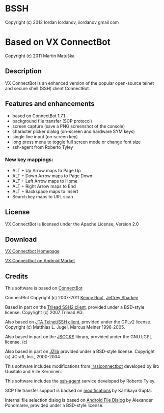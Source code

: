 BSSH
====

Copyright (c) 2012 Iordan Iordanov, iiordanov gmail com

Based on ﻿VX ConnectBot
======================

Copyright (c) 2011 Martin Matuška <martin at matuska dot vx dot sk>

## Description

VX ConnectBot is an enhanced version of the popular open-source telnet and secure shell (SSH) client ConnectBot.

## Features and enhancements

 - based on ConnectBot 1.7.1
 - background file transfer (SCP protocol)
 - screen capture (save a PNG screenshot of the console)
 - character picker dialog (on-screen and hardware SYM keys)
 - single line input (on-screen key)
 - long press menu to toggle full screen mode or change font size
 - ssh-agent from Roberto Tyley
  
### New key mappings:

 - ALT + Up Arrow maps to Page Up
 - ALT + Down Arrow maps to Page Down
 - ALT + Left Arrow maps to Home
 - ALT + Right Arrow maps to End
 - ALT + Backspace maps to Insert
 - Search key maps to URL scan

## License

VX ConnectBot is licensed under the Apache License, Version 2.0

## Download

[VX Connectbot Homepage](http://connectbot.vx.sk)

[VX Connectbot on Android Market](https://market.android.com/details?id=com.iiordanov.bssh)

## Credits

This software is based on [ConnectBot](http://code.google.com/p/connectbot/)

ConnectBot Copyright (c) 2007-2011 [Kenny Root](http://the-b.org), [Jeffrey Sharkey](http://jsharkey.org)

Based in part on the [Trilead SSH2 client](http://www.trilead.com), provided under a BSD-style license.  Copyright (c) 2007 Trilead AG.

Also based on [JTA Telnet/SSH client](http://www.javassh.org), provided under the GPLv2 license. Copyright (c) Matthias L. Jugel, Marcus Meiner 1996-2005.

Also based in part on the [JSOCKS](http://jsocks.sourceforge.net) library, provided under the GNU LGPL license. (c) 

Also based in part on [JZlib](http://www.jcraft.com) provided under a BSD-style license. Copyright (c) JCraft, Inc., 2000-2004

This software includes modifications from [Irssiconnectbot](https://github.com/irssiconnectbot/irssiconnectbot) developed by Iiro Uusitalo and Ville Kerminen.

This software includes the [ssh-agent](https://github.com/rtyley) service developed by Roberto Tyley.

SCP file transfer support is badsed on [modifications](https://github.com/staktrace/connectbot/commits/filetransfer) by Kartikaya Gupta.

Internal file selection dialog is based on [Android File Dialog](http://code.google.com/p/android-file-dialog/) by Alexander Ponomarev, provided under a BSD-style license.
